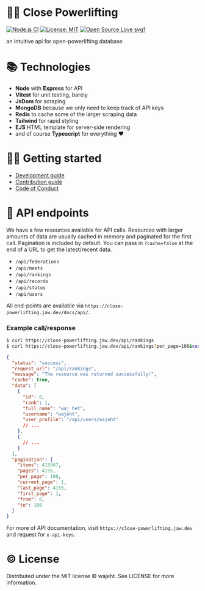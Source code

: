 # 🏋🏻 Close Powerlifting

[![Node.js CI](https://github.com/wajeht/close-powerlifting/actions/workflows/ci.yml/badge.svg?branch=main)](https://github.com/wajeht/close-powerlifting/actions/workflows/ci.yml)
[![License: MIT](https://img.shields.io/badge/License-MIT-blue.svg)](https://opensource.org/licenses/ISC)
[![Open Source Love svg1](https://badges.frapsoft.com/os/v1/open-source.svg?v=103)](https://github.com/allkindsofgains/gains)

an intuitive api for open-powerlifting database

# 📚 Technologies

- **Node** with **Express** for API
- **Vitest** for unit testing, barely
- **JsDom** for scraping
- **MongoDB** because we only need to keep track of API keys
- **Redis** to cache some of the larger scraping data
- **Tailwind** for rapid styling
- **EJS** HTML template for server-side rendering
- and of course **Typescript** for everything ❤️

# 👨‍💻 Getting started

- [Development guide](https://github.com/wajeht/close-powerlifting/blob/main/docs/getting-started.md)
- [Contribution guide](https://github.com/wajeht/close-powerlifting/blob/main/docs/contribution.md)
- [Code of Conduct](https://github.com/wajeht/close-powerlifting/blob/main/docs/code-of-conduct.md)

# 📃 API endpoints

We have a few resources available for API calls. Resources with larger amounts of data are usually cached in memory and paginated for the first call. Pagination is included by default. You can pass in `?cache=false` at the end of a URL to get the latest/recent data.

- `/api/federations`
- `/api/meets`
- `/api/rankings`
- `/api/records`
- `/api/status`
- `/api/users`

All end-points are available via `https://close-powerlifting.jaw.dev/docs/api/`.

### Example call/response

```bash
$ curl https://close-powerlifting.jaw.dev/api/rankings
$ curl https://close-powerlifting.jaw.dev/api/rankings?per_page=100&current_page=1&cahe=false
```

```json
{
  "status": "success",
  "request_url": "/api/rankings",
  "message": "The resource was returned successfully!",
  "cache": true,
  "data": [
    {
      "id": 0,
      "rank": 1,
      "full_name": "waj het",
      "username": "wajeht",
      "user_profile": "/api/users/wajeht"
      // ...
    },
    {
      // ...
    }
  ],
  "pagination": {
    "items": 415567,
    "pages": 4155,
    "per_page": 100,
    "current_page": 1,
    "last_page": 4155,
    "first_page": 1,
    "from": 0,
    "to": 100
  }
}
```

For more of API documentation, visit `https://close-powerlifting.jaw.dev` and request for `x-api-keys`.

# © License

Distributed under the MIT license © wajeht. See LICENSE for more information.
